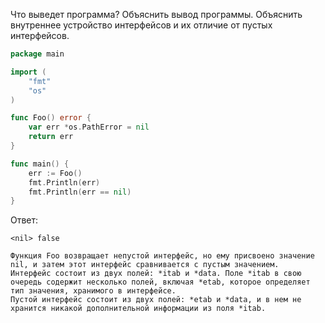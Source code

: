 Что выведет программа? Объяснить вывод программы. Объяснить внутреннее устройство интерфейсов и их отличие от пустых интерфейсов.

```go
package main

import (
	"fmt"
	"os"
)

func Foo() error {
	var err *os.PathError = nil
	return err
}

func main() {
	err := Foo()
	fmt.Println(err)
	fmt.Println(err == nil)
}
```

Ответ:
```
<nil> false

Функция Foo возвращает непустой интерфейс, но ему присвоено значение nil, и затем этот интерфейс сравнивается с пустым значением.
Интерфейс состоит из двух полей: *itab и *data. Поле *itab в свою очередь содержит несколько полей, включая *etab, которое определяет тип значения, хранимого в интерфейсе.
Пустой интерфейс состоит из двух полей: *etab и *data, и в нем не хранится никакой дополнительной информации из поля *itab.


```
